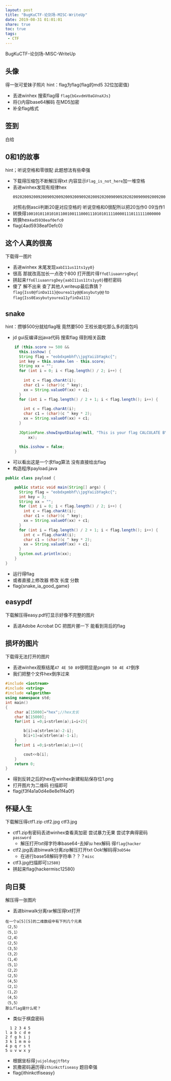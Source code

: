 ```yaml
---
layout: post
title: "BugKuCTF-论剑场-MISC-WriteUp"
date: 2019-08-31 01:01:01
share: true
toc: true
tags: 
 - CTF
---
```


BugKuCTF-论剑场-MISC-WriteUp

## 头像
得一张可爱妹子照片
hint：flag为flag{flag的md5 32位加密值}
- 丢进winhex 搜索flag得 `flag{bGxvdmV0aGVnaXJs}`
- 将{}内容base64解码 在MD5加密
- 补全flag格式

## 签到
白给

## 0和1的故事
hint；听说空格和零很配
此题想法有些牵强
- 下载得压缩包不断解压得txt 内容显示`Flag_is_not_here`加一堆空格
- 丢进winhex发现有规律hex
  ```
  0920200920092009092009200920090920200920200909092020200909092009200920090909092020202009090920090909090909202020202020
  ```
  对照右侧ascii判断20是对应空格的 听说空格和0很配所以把20当作0 09当作1
- 转换得`10010101101010110010011100011101010111100001110111111000000`
- 转换hex`4ad5938eaf0efc0`
- flag{4ad5938eaf0efc0}

## 这个人真的很高
下载得一图片
- 丢进winhex 末尾发现`aabI11us11ts1yy0}`
- 很高 那就改高加长一点改个800 打开图片得`ffoEliuaanrsgDey{`
- 拼起来`ffoEliuaanrsgDey{aabI11us11ts1yy0}`栅栏密码
- 傻了 解不出来 查了其他人writeup最后靠猜？`flag{Iss0@finDa111}@ourea11y@@Easybuty@@` to `flag{Iss0Easybutyourea11yfinDa111}`

## snake
hint：攒够500分就给flag哦
竟然要500 王校长能吃那么多的面包吗
- jd gui反编译出java代码 搜索flag 得到相关函数
```java
    if (this.score >= 500 && 
      this.isshow) {
      String flag = "eobdxpmbhf\\jpgYaiibYagkc{";
      int key = this.snake.len - this.score;
      String xx = "";
      for (int i = 0; i < flag.length() / 2; i++) {
        
        int c = flag.charAt(i);
        char c1 = (char)(c ^ key);
        xx = String.valueOf(xx) + c1;
      } 
      for (int i = flag.length() / 2 + 1; i < flag.length(); i++) {
        
        int c = flag.charAt(i);
        char c1 = (char)(c ^ key * 2);
        xx = String.valueOf(xx) + c1;
      } 
      
      JOptionPane.showInputDialog(null, "This is your flag CALCULATE BY YOUR SCORE:\n", "Congratulations", -1, null, null, 
          xx);
      
      this.isshow = false;
    } 
```
- 可以看出这是一个求flag算法 没有直接给出flag
- 构造程序payload.java
```java
public class payload {

    public static void main(String[] args) {
      String flag = "eobdxpmbhf\\jpgYaiibYagkc{";
      int key = 3;
      String xx = "";
      for (int i = 0; i < flag.length() / 2; i++) {
        int c = flag.charAt(i);
        char c1 = (char)(c ^ key);
        xx = String.valueOf(xx) + c1;
      } 
      for (int i = flag.length() / 2 + 1; i < flag.length(); i++) {
        int c = flag.charAt(i);
        char c1 = (char)(c ^ key * 2);
        xx = String.valueOf(xx) + c1;
      } 
      System.out.println(xx);
    }
}
```
- 运行得flag
- 或者直接上修改器 修改 长度 分数 
- flag{snake_ia_good_game}

## easypdf
下载解压得easy.pdf打显示好像不完整的图片
- 丢进Adobe Acrobat DC 把图片挪一下 能看到背后的flag


## 损坏的图片
下载得无法打开的图片
- 丢进winhex观察结尾`47 4E 50 89`很明显是png`89 50 4E 47`倒序
- 我们把整个文件hex倒序过来
```cpp
#include <iostream>
#include <string>
#include <algorithm>
using namespace std;
int main()
{ 
    char a[15000]="hex";//hex太长
    char b[15000];
    for(int i =0;i<strlen(a);i=i+2){

        b[i]=a[strlen(a)-2-i];
        b[i+1]=a[strlen(a)-1-i];
    }
    for(int i =0;i<strlen(a);i++){

        cout<<b[i];
    }
    return 0;
}
```
- 得到反转之后的hex在winhex新建粘贴保存位1.png
- 打开图片为二维码 扫描即可
- flag{f3f4a1a0d4e8e8e1f4a0f}

## 怀疑人生
下载解压得ctf1.zip ctf2.jpg ctf3.jpg
- ctf1.zip有密码丢进winhex查看真加密 尝试暴力无果 尝试字典得密码`password`
  - 解压打开txt得字符串base64-去掉\u hex解码 得`flag{hacker` 
- ctf2.jpg丢进binwalk分离zip解压打开txt Ook!解码得`3oD54e`
  - 在进行base58解码字符串？？？`misc`
- ctf3.jpg扫描即可`12580}`
- 拼起来flag{hackermisc12580}

## 向日葵
解压得一张图片
- 丢进binwalk分离rar解压得txt打开
```
在一个a[5][5]的二维数组中有下列几个元素
（2,5）
（5,1）
（2,4）
（2,5）
（3,5）
（3,2）
（1,4）
（5,1）
（2,2）
（2,5）
（4,5）
（2,1）
（1,2）
（4,5）
（5,5）
那么flag是什么呢？
```
- 类似于棋盘密码
```
  1 2 3 4 5
l a b c d e
2 f g h i j
3 k 1 m m o
4 p q r s t
5 u v w x y
```
- 根据坐标得`juijoldugjtfbty`
- 凯撒密码遍历得`ithinkctfiseasy` 题目牵强
- flag{ithinkctfiseasy}

